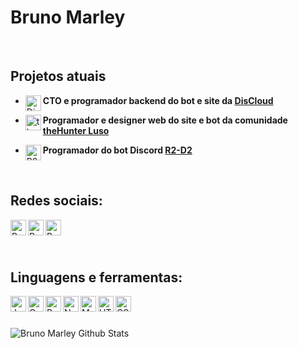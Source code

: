 # Bruno Marley

<br>

## Projetos atuais
- <img align="left" width="25px" alt="DisCloud" src="https://gblobscdn.gitbook.com/assets%2F-LmveSmUr3rXxq5cvnW5%2F-Lqi6xDE_7ijG6VKAzZX%2F-Lqi7erfEXlqjPVXAN-2%2Fdiscloudlogo.png?alt=media&token=cf8f1f8f-f10f-4519-9c7c-cc8a8816f8ac">**CTO e programador backend do bot e site da [DisCloud](https://discloudbot.com)**

- <img align="left" width="25px" alt="theHunter Luso" src="https://thehunterluso.com/public/img/logo.png">**Programador e designer web do site e bot da comunidade [theHunter Luso](https://thehunterluso.com)**

- <img align="left" width="25px" alt="R2-D2 Bot" src="https://cdn.discordapp.com/avatars/524940132755701760/1fb687e7f6869be5f639700d2326db83.png?size=1024">**Programador do bot Discord [R2-D2](https://discord.gg/5rPtCaV)**
<br>

## Redes sociais:
[<img align="left" alt="Bruno Marley | YouTube" width="25px" src="https://cdn4.iconfinder.com/data/icons/social-messaging-ui-color-shapes-2-free/128/social-youtube-square1-512.png" />](https://www.youtube.com/channel/UC_tKn6TardcuCCLB98Pe2YQ)
[<img align="left" alt="Bruno Marley | Twitter" width="25px" src="https://image.flaticon.com/icons/png/512/124/124021.png" />](https://twitter.com/BrunoMarley__)
[<img align="left" alt="Bruno Marley | Steam" width="25px" src="https://upload.wikimedia.org/wikipedia/commons/thumb/8/83/Steam_icon_logo.svg/512px-Steam_icon_logo.svg.png" />](https://steamcommunity.com/id/apollogson/)

<br>
<br>
<br>

## Linguagens e ferramentas:
<img align="left" title="Javascript" alt="Javascript" width="25px" src="https://addons-media.operacdn.com/media/CACHE/images/extensions/65/203065/1.2.4.1-rev2/images/0cded3a3276425911d55a2552bf361bf/7852aa99f857cd72012843b4cce5090f.jpg"/>
<img align="left" alt="C Sharp" width="25px" src="https://iconape.com/wp-content/png_logo_vector/c-sharp-c-logo.png"/>
<img align="left" alt="Ruby" width="25px" src="https://cdn.iconscout.com/icon/free/png-256/ruby-226055.png"/>
<img align="left" alt="Node.js" width="25px" src="https://cdn.iconscout.com/icon/free/png-512/node-js-1174925.png"/>
<img align="left" alt="MongoDB" width="25px" src="https://img.icons8.com/color/452/mongodb.png"/>
<img align="left" alt="HTML" width="25px" src="https://image.flaticon.com/icons/png/512/732/732212.png"/>
<img align="left" alt="CSS" width="25px" src="https://storagemisellf.blob.core.windows.net/images/logo/skills/css-logo.png"/>
<br>
<br>
<br>

<img align="left" alt="Bruno Marley Github Stats" src="https://github-readme-stats.vercel.app/api?username=Bruno-Marley&show_icons=true&hide_border=true&theme=tokyonight" />